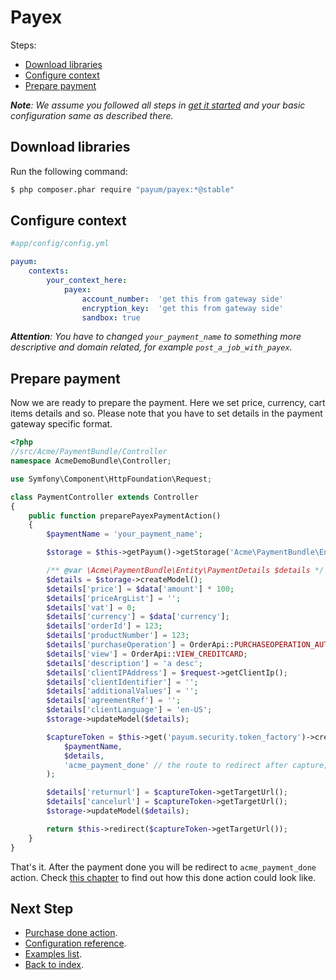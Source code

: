 # Payex

Steps:

* [Download libraries](#download-libraries)
* [Configure context](#configure-context)
* [Prepare payment](#prepare-payment)

_**Note**: We assume you followed all steps in [get it started](https://github.com/Payum/PayumBundle/blob/master/Resources/doc/get_it_started.md) and your basic configuration same as described there._

## Download libraries

Run the following command:

```bash
$ php composer.phar require "payum/payex:*@stable"
```

## Configure context

```yaml
#app/config/config.yml

payum:
    contexts:
        your_context_here:
            payex:
                account_number:  'get this from gateway side'
                encryption_key:  'get this from gateway side'
                sandbox: true
```

_**Attention**: You have to changed `your_payment_name` to something more descriptive and domain related, for example `post_a_job_with_payex`._

## Prepare payment

Now we are ready to prepare the payment. Here we set price, currency, cart items details and so.
Please note that you have to set details in the payment gateway specific format.

```php
<?php
//src/Acme/PaymentBundle/Controller
namespace AcmeDemoBundle\Controller;

use Symfony\Component\HttpFoundation\Request;

class PaymentController extends Controller
{
    public function preparePayexPaymentAction()
    {
        $paymentName = 'your_payment_name';

        $storage = $this->getPayum()->getStorage('Acme\PaymentBundle\Entity\Order');

        /** @var \Acme\PaymentBundle\Entity\PaymentDetails $details */
        $details = $storage->createModel();
        $details['price'] = $data['amount'] * 100;
        $details['priceArgList'] = '';
        $details['vat'] = 0;
        $details['currency'] = $data['currency'];
        $details['orderId'] = 123;
        $details['productNumber'] = 123;
        $details['purchaseOperation'] = OrderApi::PURCHASEOPERATION_AUTHORIZATION;
        $details['view'] = OrderApi::VIEW_CREDITCARD;
        $details['description'] = 'a desc';
        $details['clientIPAddress'] = $request->getClientIp();
        $details['clientIdentifier'] = '';
        $details['additionalValues'] = '';
        $details['agreementRef'] = '';
        $details['clientLanguage'] = 'en-US';
        $storage->updateModel($details);

        $captureToken = $this->get('payum.security.token_factory')->createCaptureToken(
            $paymentName,
            $details,
            'acme_payment_done' // the route to redirect after capture;
        );

        $details['returnurl'] = $captureToken->getTargetUrl();
        $details['cancelurl'] = $captureToken->getTargetUrl();
        $storage->updateModel($details);

        return $this->redirect($captureToken->getTargetUrl());
    }
}
```

That's it. After the payment done you will be redirect to `acme_payment_done` action.
Check [this chapter](https://github.com/Payum/PayumBundle/blob/master/Resources/doc/purchase_done_action.md) to find out how this done action could look like.

## Next Step

* [Purchase done action](https://github.com/Payum/PayumBundle/blob/master/Resources/doc/purchase_done_action.md).
* [Configuration reference](https://github.com/Payum/PayumBundle/blob/master/Resources/doc/configuration_reference.md).
* [Examples list](https://github.com/Payum/PayumBundle/blob/master/Resources/doc/custom_purchase_examples.md).
* [Back to index](https://github.com/Payum/PayumBundle/blob/master/Resources/doc/index.md).